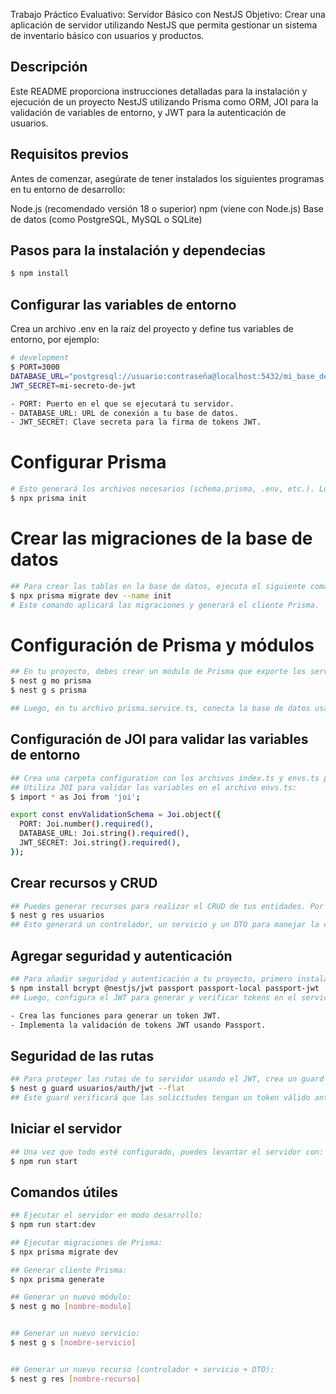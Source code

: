 <p> Trabajo Práctico Evaluativo: Servidor Básico con NestJS
Objetivo:
Crear una aplicación de servidor utilizando NestJS que permita gestionar un
sistema de inventario básico con usuarios y productos.
</p>

## Descripción

Este README proporciona instrucciones detalladas para la instalación y ejecución de un proyecto NestJS utilizando Prisma como ORM, JOI para la validación de variables de entorno, y JWT para la autenticación de usuarios.

## Requisitos previos

Antes de comenzar, asegúrate de tener instalados los siguientes programas en tu entorno de desarrollo:

Node.js (recomendado versión 18 o superior)
npm (viene con Node.js)
Base de datos (como PostgreSQL, MySQL o SQLite)

## Pasos para la instalación y dependecias

```bash
$ npm install
```

## Configurar las variables de entorno
Crea un archivo .env en la raíz del proyecto y define tus variables de entorno, por ejemplo:
```bash
# development
$ PORT=3000
DATABASE_URL="postgresql://usuario:contraseña@localhost:5432/mi_base_de_datos"
JWT_SECRET=mi-secreto-de-jwt

- PORT: Puerto en el que se ejecutará tu servidor.
- DATABASE_URL: URL de conexión a tu base de datos.
- JWT_SECRET: Clave secreta para la firma de tokens JWT.
```

# Configurar Prisma
```bash
# Esto generará los archivos necesarios (schema.prisma, .env, etc.). Luego, configura tu base de datos en el archivo .env y define tu esquema en schema.prisma.
$ npx prisma init
```

# Crear las migraciones de la base de datos
```bash
## Para crear las tablas en la base de datos, ejecuta el siguiente comando:
$ npx prisma migrate dev --name init
# Este comando aplicará las migraciones y generará el cliente Prisma.
```
# Configuración de Prisma y módulos
```bash
## En tu proyecto, debes crear un módulo de Prisma que exporte los servicios necesarios. Ejecuta los siguientes comandos para generar los archivos:
$ nest g mo prisma
$ nest g s prisma

## Luego, en tu archivo prisma.service.ts, conecta la base de datos usando Prisma y crea un servicio para interactuar con ella.
```
## Configuración de JOI para validar las variables de entorno
```bash
## Crea una carpeta configuration con los archivos index.ts y envs.ts para gestionar la validación de las variables de entorno.
## Utiliza JOI para validar las variables en el archivo envs.ts:
$ import * as Joi from 'joi';

export const envValidationSchema = Joi.object({
  PORT: Joi.number().required(),
  DATABASE_URL: Joi.string().required(),
  JWT_SECRET: Joi.string().required(),
});
```

## Crear recursos y CRUD
```bash
## Puedes generar recursos para realizar el CRUD de tus entidades. Por ejemplo, para crear un recurso de usuarios, usa el siguiente comando:
$ nest g res usuarios
## Esto generará un controlador, un servicio y un DTO para manejar la creación, actualización, eliminación y lectura de los usuarios.
```

## Agregar seguridad y autenticación
```bash
## Para añadir seguridad y autenticación a tu proyecto, primero instala las dependencias necesarias:
$ npm install bcrypt @nestjs/jwt passport passport-local passport-jwt
## Luego, configura el JWT para generar y verificar tokens en el servicio de autenticación (auth.service.ts):

- Crea las funciones para generar un token JWT.
- Implementa la validación de tokens JWT usando Passport.
```

## Seguridad de las rutas
```bash
## Para proteger las rutas de tu servidor usando el JWT, crea un guard que verifique si la petición tiene un token válido:
$ nest g guard usuarios/auth/jwt --flat
## Este guard verificará que las solicitudes tengan un token válido antes de permitir el acceso a las rutas.
```

## Iniciar el servidor
```bash
## Una vez que todo esté configurado, puedes levantar el servidor con:
$ npm run start
```

## Comandos útiles
```bash
## Ejecutar el servidor en modo desarrollo:
$ npm run start:dev

## Ejecutar migraciones de Prisma:
$ npx prisma migrate dev

## Generar cliente Prisma:
$ npx prisma generate

## Generar un nuevo módulo:
$ nest g mo [nombre-modulo]


## Generar un nuevo servicio:
$ nest g s [nombre-servicio]


## Generar un nuevo recurso (controlador + servicio + DTO):
$ nest g res [nombre-recurso]

```